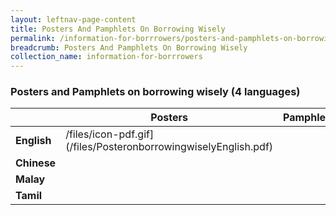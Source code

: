 ```yaml
---
layout: leftnav-page-content
title: Posters And Pamphlets On Borrowing Wisely
permalink: /information-for-borrrowers/posters-and-pamphlets-on-borrowing-wisely/
breadcrumb: Posters And Pamphlets On Borrowing Wisely
collection_name: information-for-borrrowers
---
```


### Posters and Pamphlets on borrowing wisely (4 languages)

|       |Posters|Pamphlets|
|-------|-------|---------|
|**English**|/files/icon-pdf.gif](/files/PosteronborrowingwiselyEnglish.pdf)|[ ](/files/PamphletonborrowingwiselyEnglish.pdf)|
|**Chinese**|[ ](/files/PosteronborrowingwiselyChinese.pdf)|[ ](/files/PamphletonborrowingwiselyChinese.pdf)|
|**Malay**|[ ](/files/PosteronborrowingwiselyMalay.pdf)|[ ](/files/PamphletonborrowingwiselyMalay.pdf)|
|**Tamil**|[ ](/files/PosteronborrowingwiselyTamil.pdf)|[ ](/files/PamphletonborrowingwiselyTamil.pdf)|

